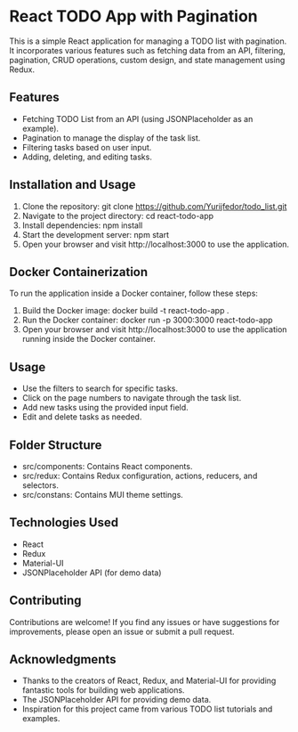 # React TODO App with Pagination

This is a simple React application for managing a TODO list with pagination. It
incorporates various features such as fetching data from an API, filtering,
pagination, CRUD operations, custom design, and state management using Redux.

## Features

- Fetching TODO List from an API (using JSONPlaceholder as an example).
- Pagination to manage the display of the task list.
- Filtering tasks based on user input.
- Adding, deleting, and editing tasks.

## Installation and Usage

1. Clone the repository: git clone https://github.com/Yurijfedor/todo_list.git
2. Navigate to the project directory: cd react-todo-app
3. Install dependencies: npm install
4. Start the development server: npm start
5. Open your browser and visit http://localhost:3000 to use the application.

## Docker Containerization

To run the application inside a Docker container, follow these steps:

1. Build the Docker image: docker build -t react-todo-app .
2. Run the Docker container: docker run -p 3000:3000 react-todo-app
3. Open your browser and visit http://localhost:3000 to use the application
   running inside the Docker container.

## Usage

- Use the filters to search for specific tasks.
- Click on the page numbers to navigate through the task list.
- Add new tasks using the provided input field.
- Edit and delete tasks as needed.

## Folder Structure

- src/components: Contains React components.
- src/redux: Contains Redux configuration, actions, reducers, and selectors.
- src/constans: Contains MUI theme settings.

## Technologies Used

- React
- Redux
- Material-UI
- JSONPlaceholder API (for demo data)

## Contributing

Contributions are welcome! If you find any issues or have suggestions for
improvements, please open an issue or submit a pull request.

## Acknowledgments

- Thanks to the creators of React, Redux, and Material-UI for providing
  fantastic tools for building web applications.
- The JSONPlaceholder API for providing demo data.
- Inspiration for this project came from various TODO list tutorials and
  examples.
